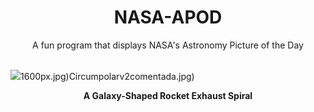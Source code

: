 <div align="center">
  <h1>
    NASA-APOD
  </h1>
</div>
  
<div align="center">
  A fun program that displays NASA's Astronomy Picture of the Day
</div>

<br>

![](https://apod.nasa.gov/apod/image/2403/RocketSpiral_Yang_3024.jpg)1600px.jpg)Circumpolarv2comentada.jpg)

<p align = "center">
  <b>A Galaxy-Shaped Rocket Exhaust Spiral</b>
</p>
